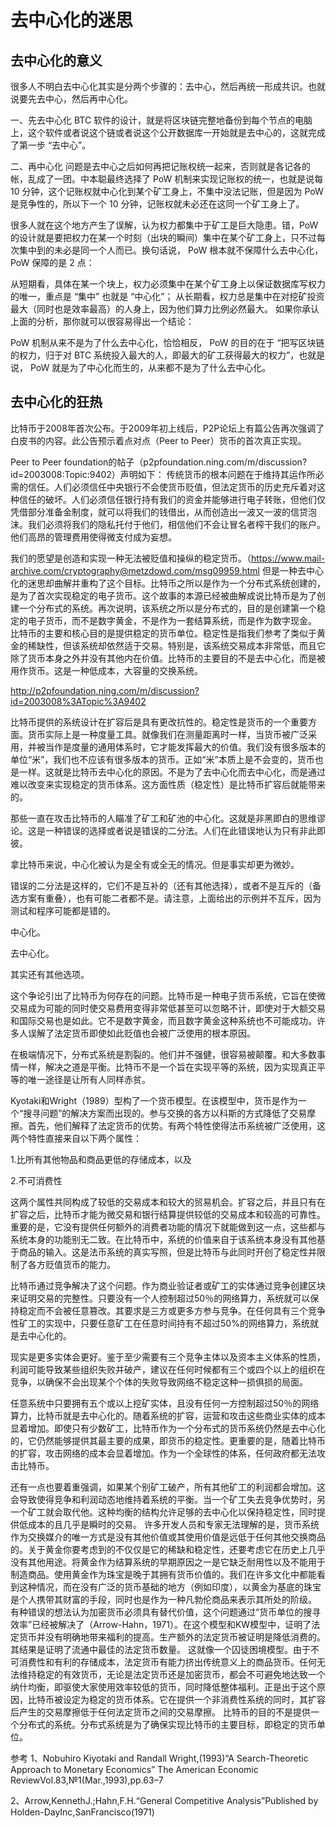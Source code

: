 # 去中心化的迷思

## 去中心化的意义
很多人不明白去中心化其实是分两个步骤的：去中心，然后再统一形成共识。也就说要先去中心，然后再中心化。

一、先去中心化
BTC 软件的设计，就是将区块链完整地备份到每个节点的电脑上，这个软件或者说这个链或者说这个公开数据库一开始就是去中心的，这就完成了第一步 “去中心”。

二、再中心化
问题是去中心之后如何再把记账权统一起来，否则就是各记各的帐，乱成了一团。中本聪最终选择了 PoW 机制来实现记账权的统一，也就是说每 10 分钟，这个记账权就中心化到某个矿工身上，不集中没法记账，但是因为 PoW 是竞争性的，所以下一个 10 分钟，记账权就未必还在这同一个矿工身上了。

很多人就在这个地方产生了误解，认为权力都集中于矿工是巨大隐患。错，PoW 的设计就是要把权力在某一个时刻（出块的瞬间）集中在某个矿工身上，只不过每次集中到的未必是同一个人而已。换句话说， PoW 根本就不保障什么去中心化， PoW 保障的是 2 点：

从短期看，具体在某一个块上，权力必须集中在某个矿工身上以保证数据库写权力的唯一，重点是 “集中” 也就是 “中心化”；
从长期看，权力总是集中在对挖矿投资最大（同时也是效率最高）的人身上，因为他们算力比例必然最大。
如果你承认上面的分析，那你就可以很容易得出一个结论：

PoW 机制从来不是为了什么去中心化，恰恰相反， PoW 的目的在于 “把写区块链的权力，归于对 BTC 系统投入最大的人，即最大的矿工获得最大的权力”，也就是说， PoW 就是为了中心化而生的，从来都不是为了什么去中心化。


## 去中心化的狂热
比特币于2008年首次公布。于2009年初上线后，P2P论坛上有篇公告再次强调了白皮书的内容。此公告预示着点对点（Peer to Peer）货币的首次真正实现。

Peer to Peer foundation的帖子（p2pfoundation.ning.com/m/discussion?id=2003008:Topic:9402）声明如下：
传统货币的根本问题在于维持其运作所必需的信任。人们必须信任中央银行不会使货币贬值，但法定货币的历史充斥着对这种信任的破坏。人们必须信任银行持有我们的资金并能够进行电子转账，但他们仅凭借部分准备金制度，就可以将我们的钱借出，从而创造出一波又一波的信贷泡沫。我们必须将我们的隐私托付于他们，相信他们不会让冒名者榨干我们的账户。他们高昂的管理费用使得微支付成为妄想。

我们的愿望是创造和实现一种无法被贬值和操纵的稳定货币。（https://www.mail-archive.com/cryptography@metzdowd.com/msg09959.html 但是一种去中心化的迷思却曲解并重构了这个目标。比特币之所以是作为一个分布式系统创建的，是为了首次实现稳定的电子货币。这个故事的本源已经被曲解成说比特币是为了创建一个分布式的系统。再次说明，该系统之所以是分布式的，目的是创建第一个稳定的电子货币，而不是数字黄金，不是作为一套结算系统，而是作为数字现金。
比特币的主要和核心目的是提供稳定的货币单位。稳定性是指我们参考了类似于黄金的稀缺性，但该系统却依然适于交易。特别是，该系统交易成本非常低，而且它除了货币本身之外并没有其他内在价值。比特币的主要目的不是去中心化，而是被用作货币。这是一种低成本，大容量的交换系统。

http://p2pfoundation.ning.com/m/discussion?id=2003008%3ATopic%3A9402

比特币提供的系统设计在扩容后是具有更改抗性的。稳定性是货币的一个重要方面。货币实际上是一种度量工具。就像我们在测量距离时一样，当货币被广泛采用，并被当作是度量的通用体系时，它才能发挥最大的价值。我们没有很多版本的单位“米”，我们也不应该有很多版本的货币。正如“米”本质上是不会变的，货币也是一样。这就是比特币去中心化的原因。不是为了去中心化而去中心化，而是通过难以改变来实现稳定的货币体系。这方面性质（稳定性）是比特币扩容后就能带来的。

那些一直在攻击比特币的人瞄准了矿工和矿池的中心化。这就是非黑即白的思维谬论。这是一种错误的选择或者说是错误的二分法。人们在此错误地认为只有非此即彼。

拿比特币来说，中心化被认为是全有或全无的情况。但是事实却更为微妙。

错误的二分法是这样的，它们不是互补的（还有其他选择），或者不是互斥的（备选方案有重叠），也有可能二者都不是。请注意，上面给出的示例并不互斥，因为测试和程序可能都是错的。

中心化。

去中心化。

其实还有其他选项。

这个争论引出了比特币为何存在的问题。比特币是一种电子货币系统，它旨在使微交易成为可能的同时使交易费用变得非常低甚至可以忽略不计，即使对于大额交易和国际交易也是如此。它不是数字黄金，而且数字黄金这种系统也不可能成功。许多人误解了法定货币即使如此贬值也会被广泛使用的根本原因。

在极端情况下，分布式系统是割裂的。他们并不强健，很容易被颠覆。和大多数事情一样，解决之道是平衡。比特币不是一个旨在实现平等的系统，因为实现真正平等的唯一途径是让所有人同样赤贫。

Kyotaki和Wright（1989）型构了一个货币模型。在该模型中，货币是作为一个“搜寻问题”的解决方案而出现的。参与交换的各方以科斯的方式降低了交易摩擦。首先，他们解释了法定货币的优势。有两个特性使得法币系统被广泛使用，这两个特性直接来自以下两个属性：

1.比所有其他物品和商品更低的存储成本，以及

2.不可消费性

这两个属性共同构成了较低的交易成本和较大的贸易机会。扩容之后，并且只有在扩容之后，比特币才能为微交易和银行结算提供较低的交易成本和较高的可靠性。重要的是，它没有提供任何额外的消费者功能的情况下就能做到这一点，这些都与系统本身的功能别无二致。在比特币中，系统的价值来自于该系统本身没有其他基于商品的输入。这是法币系统的真实写照，但是比特币与此同时开创了稳定性并限制了各方贬值货币的能力。

比特币通过竞争解决了这个问题。作为商业验证者或矿工的实体通过竞争创建区块来证明交易的完整性。只要没有一个人控制超过50％的网络算力，系统就可以保持稳定而不会被任意篡改。其要求是三方或更多方参与竞争。在任何具有三个竞争性矿工的实现中，只要任意矿工在任意时间持有不超过50%的网络算力，系统就是去中心化的。

现实是更多实体会更好。鉴于至少需要有三个竞争主体以及资本主义体系的性质，利润可能导致某些组织失败并破产，建议在任何时候都有三个或四个以上的组织在竞争，以确保不会出现某个个体的失败导致网络不稳定这种一损俱损的局面。

任意系统中只要拥有五个或以上挖矿实体，且没有任何一方控制超过50％的网络算力，比特币就是去中心化的。随着系统的扩容，运营和攻击这些商业实体的成本显着增加。即使只有少数矿工，比特币作为一个分布式的货币系统仍然是去中心化的，它仍然能够提供其最主要的成果，即货币的稳定性。更重要的是，随着比特币的扩容，攻击网络的成本会显着增加。作为一个全球性的体系，任何政府都无法攻击比特币。

还有一点也要着重强调，如果某个别矿工破产，所有其他矿工的利润都会增加。这会导致使得竞争和利润动态地维持着系统的平衡。当一个矿工失去竞争优势时，另一个矿工就会取代他。这种均衡的结构允许足够的去中心化以保持稳定性，同时提供低成本的且几乎是瞬时的交易。
许多开发人员和专家无法理解的是，货币系统作为交换媒介的唯一方式是没有其他价值或其使用价值是远低于任何其他交换商品的。关于黄金你要考虑到的不仅仅是它的稀缺和稳定性，还要考虑它在历史上几乎没有其他用途。将黄金作为结算系统的早期原因之一是它缺乏耐用性以及不能用于制造商品。使用黄金作为珠宝是晚于其拥有货币价值的。我们在许多文化中都能看到这种情况，而在没有广泛的货币基础的地方（例如印度），以黄金为基底的珠宝是个人携带其财富的手段，同时也是作为一种凡勃伦商品来表示其所处的阶级。
有种错误的想法认为加密货币必须具有替代价值，这个问题通过“货币单位的搜寻效率”已经被解决了（Arrow-Hahn，1971）。在这个模型和KW模型中，证明了法定货币并没有明确地带来福利的提高。生产额外的法定货币被证明是降低消费的。其结果是证明了流通中最佳的法定货币数量。
这就像一个囚徒困境模型。由于不可消费性和有利的存储成本，法定货币有能力挤出传统意义上的商品货币。任何无法维持稳定的有效货币，无论是法定货币还是加密货币，都会不可避免地达致一个纳什均衡，即驱使大家使用效率较低的货币，同时降低整体福利。正是出于这个原因，比特币被设定为稳定的货币体系。它在提供一个非消费性系统的同时，其扩容后产生的交易摩擦低于任何法定货币之间的交易摩擦。
比特币的目的不是提供一个分布式的系统。分布式系统是为了确保实现比特币的主要目标，即稳定的货币单位。

参考
1、Nobuhiro Kiyotaki and Randall Wright,(1993)“A Search-Theoretic Approach to Monetary Economics” The American Economic ReviewVol.83,№1(Mar.,1993),pp.63–7

2、Arrow,KennethJ.;Hahn,F.H.“General Competitive Analysis”Published by Holden-DayInc,SanFrancisco(1971)
